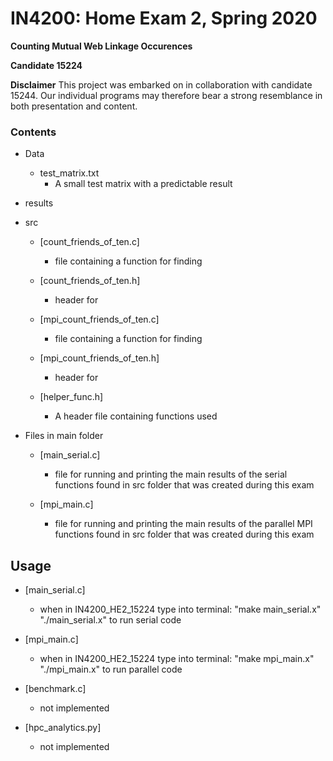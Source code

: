 # IN4200: Home Exam 2, Spring 2020

**Counting Mutual Web Linkage Occurences**

**Candidate 15224**

**Disclaimer**
This project was embarked on in collaboration with candidate 15244.
Our individual programs may therefore bear a strong resemblance in
both presentation and content.

### Contents
- Data

  - test_matrix.txt
    - A small test matrix with a predictable result

- results

- src

  - [count_friends_of_ten.c]
    - file containing a function for finding

  - [count_friends_of_ten.h]
    - header for


  - [mpi_count_friends_of_ten.c]
    - file containing a function for finding

  - [mpi_count_friends_of_ten.h]
    - header for

  - [helper_func.h]
    - A header file containing functions used



- Files in main folder

  - [main_serial.c]
    - file for running and printing the main results of the serial functions found in src folder that was created during this exam

  - [mpi_main.c]
    - file for running and printing the main results of the parallel MPI functions found in src folder that was created during this exam


## Usage

- [main_serial.c]
  - when in IN4200_HE2_15224 type into terminal: "make main_serial.x" "./main_serial.x" to run serial code

- [mpi_main.c]
  - when in IN4200_HE2_15224 type into terminal: "make mpi_main.x" "./mpi_main.x" to run parallel code

- [benchmark.c]
  - not implemented

- [hpc_analytics.py]
  - not implemented
